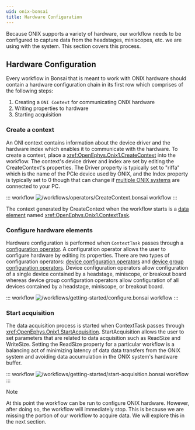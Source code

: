 ```yaml
---
uid: onix-bonsai
title: Hardware Configuration
---
```


Because ONIX supports a variety of hardware, our workflow needs to be configured
to capture data from the headstages, miniscopes, etc. we are using with the
system. This section covers this process.

## Hardware Configuration

Every workflow in Bonsai that is meant to work with ONIX hardware should contain a hardware
configuration chain in its first row which comprises of the following steps:

1) Creating a `ONI Context` for communicating ONIX hardware
2) Writing properties to hardware
3) Starting acquisition

### Create a context

An ONI context contains information about the device driver and the hardware
index which enables it to communicate with the hardware. To create a context,
place a <xref:OpenEphys.Onix1.CreateContext> into the workflow. The context's
device driver and index are set by editing the CreateContext's properties. The
Driver property is typically set to "riffa" which is the name of the PCIe device
used by ONIX, and the Index property is typically set to 0 though that can
change if [multiple ONIX systems](#multiple-onix-systems) are connected to your
PC.

::: workflow
![/workflows/operators/CreateContext.bonsai workflow](../../workflows/operators/CreateContext.bonsai)
:::

The context generated by CreateContext when the workflow starts is a [data
element](xref:data-elements) named <xref:OpenEphys.Onix1.ContextTask>.

### Configure hardware elements

Hardware configuration is performed when `ContextTask` passes through a [configuration
operator](xref:configure). A configuration operator allows the user to configure hardware by editing
its properties. There are two types of configuration operators: [device configuration
operators](xref:device-configure) and [device group configuration operators](xref:configure).
Device configuration operators allow configuration of a single device contained by a headstage,
miniscope, or breakout board whereas device group configuration operators allow configuration of all
devices contained by a headstage, miniscope, or breakout board.
<!--We recommend using device group configuration operators for concision and
ease-of-use, though device operators can be helpful in more advanced workflows that require writing
to hardware while the workflow is running.

Any number of configuration operators can be chained following a CreateContext operator. If you use
only device group configuration operators, you'll have between one and three total
configuration operators: one for the breakout board and one for each port that is connected to a
headstage or miniscope.  -->

::: workflow
![/workflows/getting-started/configure.bonsai workflow](../../workflows/getting-started/configure.bonsai)
:::

### Start acquisition

The data acquisition process is started when ContextTask passes through
<xref:OpenEphys.Onix1.StartAcquisition>. StartAcquisition allows the user to set parameters that are
related to data acquisition such as ReadSize and WriteSize. Setting the ReadSize property for a
particular workflow is a balancing act of minimizing latency of data data transfers from the ONIX
system and avoiding data accumulation in the ONIX system's hardware buffer.

<!-- TODO: Need a separate tutorial or guide on this -->

::: workflow
![/workflows/getting-started/start-acquisition.bonsai workflow](../../workflows/getting-started/start-acquisition.bonsai)
:::

> [!NOTE]
> At this point the workflow can be run to configure ONIX hardware. However,
> after doing so, the workflow will immediately stop. This is because we are
> missing the portion of our workflow to acquire data. We will explore this in
> the next section.